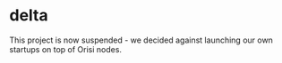 delta
=====

This project is now suspended - we decided against launching our own startups on top of Orisi nodes.
